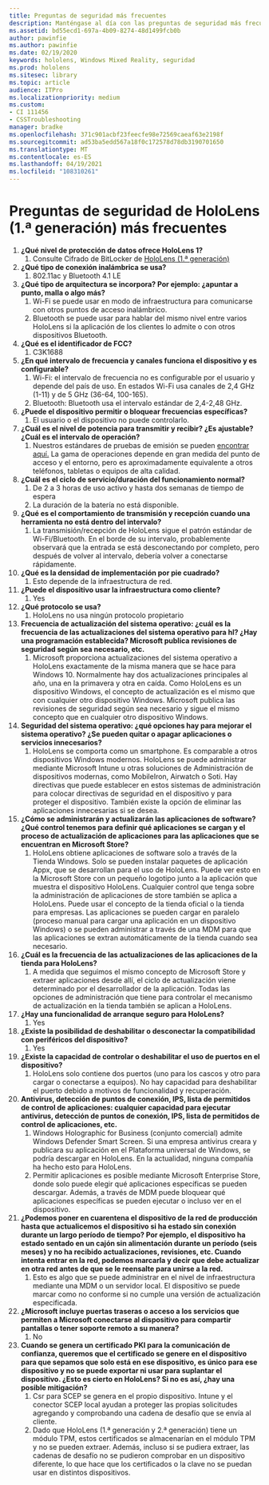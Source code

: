 ```yaml
---
title: Preguntas de seguridad más frecuentes
description: Manténgase al día con las preguntas de seguridad más frecuentes y las respuestas sobre los dispositivos de realidad mixta de HoloLens.
ms.assetid: bd55ecd1-697a-4b09-8274-48d1499fcb0b
author: pawinfie
ms.author: pawinfie
ms.date: 02/19/2020
keywords: hololens, Windows Mixed Reality, seguridad
ms.prod: hololens
ms.sitesec: library
ms.topic: article
audience: ITPro
ms.localizationpriority: medium
ms.custom:
- CI 111456
- CSSTroubleshooting
manager: bradke
ms.openlocfilehash: 371c901acbf23feecfe98e72569caeaf63e2198f
ms.sourcegitcommit: ad53ba5edd567a18f0c172578d78db3190701650
ms.translationtype: MT
ms.contentlocale: es-ES
ms.lasthandoff: 04/19/2021
ms.locfileid: "108310261"
---
```

# <a name="frequently-asked-hololens-1st-gen-security-questions"></a>Preguntas de seguridad de HoloLens (1.ª generación) más frecuentes

1. **¿Qué nivel de protección de datos ofrece HoloLens 1?**
    1. Consulte Cifrado de BitLocker de [HoloLens (1.ª generación)](hololens1-encryption.md)
1. **¿Qué tipo de conexión inalámbrica se usa?**
    1. 802.11ac y Bluetooth 4.1 LE
1. **¿Qué tipo de arquitectura se incorpora?  Por ejemplo: ¿apuntar a punto, malla o algo más?**
    1. Wi-Fi se puede usar en modo de infraestructura para comunicarse con otros puntos de acceso inalámbrico.
    1. Bluetooth se puede usar para hablar del mismo nivel entre varios HoloLens si la aplicación de los clientes lo admite o con otros dispositivos Bluetooth.
1. **¿Qué es el identificador de FCC?**
    1. C3K1688
1. **¿En qué intervalo de frecuencia y canales funciona el dispositivo y es configurable?**
    1. Wi-Fi: el intervalo de frecuencia no es configurable por el usuario y depende del país de uso. En estados Wi-Fi usa canales de 2,4 GHz (1-11) y de 5 GHz (36-64, 100-165).
    1. Bluetooth: Bluetooth usa el intervalo estándar de 2,4-2,48 GHz.
1. **¿Puede el dispositivo permitir o bloquear frecuencias específicas?**
    1. El usuario o el dispositivo no puede controlarlo.
1. **¿Cuál es el nivel de potencia para transmitir y recibir? ¿Es ajustable? ¿Cuál es el intervalo de operación?**
    1. Nuestros estándares de pruebas de emisión se pueden [encontrar aquí.](https://fccid.io/C3K1688) La gama de operaciones depende en gran medida del punto de acceso y el entorno, pero es aproximadamente equivalente a otros teléfonos, tabletas o equipos de alta calidad.
1. **¿Cuál es el ciclo de servicio/duración del funcionamiento normal?**
    1. De 2 a 3 horas de uso activo y hasta dos semanas de tiempo de espera
    1. La duración de la batería no está disponible.
1. **¿Qué es el comportamiento de transmisión y recepción cuando una herramienta no está dentro del intervalo?**
    1. La transmisión/recepción de HoloLens sigue el patrón estándar de Wi-Fi/Bluetooth. En el borde de su intervalo, probablemente observará que la entrada se está desconectando por completo, pero después de volver al intervalo, debería volver a conectarse rápidamente.
1. **¿Qué es la densidad de implementación por pie cuadrado?**
    1. Esto depende de la infraestructura de red.
1. **¿Puede el dispositivo usar la infraestructura como cliente?**
    1. Yes
1. **¿Qué protocolo se usa?**
    1. HoloLens no usa ningún protocolo propietario
1. **Frecuencia de actualización del sistema operativo: ¿cuál es la frecuencia de las actualizaciones del sistema operativo para hl?  ¿Hay una programación establecida?  Microsoft publica revisiones de seguridad según sea necesario, etc.**
    1. Microsoft proporciona actualizaciones del sistema operativo a HoloLens exactamente de la misma manera que se hace para Windows 10. Normalmente hay dos actualizaciones principales al año, una en la primavera y otra en caída. Como HoloLens es un dispositivo Windows, el concepto de actualización es el mismo que con cualquier otro dispositivo Windows. Microsoft publica las revisiones de seguridad según sea necesario y sigue el mismo concepto que en cualquier otro dispositivo Windows.
1. **Seguridad del sistema operativo: ¿qué opciones hay para mejorar el sistema operativo?  ¿Se pueden quitar o apagar aplicaciones o servicios innecesarios?**
    1. HoloLens se comporta como un smartphone. Es comparable a otros dispositivos Windows modernos. HoloLens se puede administrar mediante Microsoft Intune u otras soluciones de Administración de dispositivos modernas, como MobileIron, Airwatch o Soti. Hay directivas que puede establecer en estos sistemas de administración para colocar directivas de seguridad en el dispositivo y para proteger el dispositivo. También existe la opción de eliminar las aplicaciones innecesarias si se desea.
1. **¿Cómo se administrarán y actualizarán las aplicaciones de software? ¿Qué control tenemos para definir qué aplicaciones se cargan y el proceso de actualización de aplicaciones para las aplicaciones que se encuentran en Microsoft Store?**
    1. HoloLens obtiene aplicaciones de software solo a través de la Tienda Windows. Solo se pueden instalar paquetes de aplicación Appx, que se desarrollan para el uso de HoloLens. Puede ver esto en la Microsoft Store con un pequeño logotipo junto a la aplicación que muestra el dispositivo HoloLens. Cualquier control que tenga sobre la administración de aplicaciones de store también se aplica a HoloLens. Puede usar el concepto de la tienda oficial o la tienda para empresas. Las aplicaciones se pueden cargar en paralelo (proceso manual para cargar una aplicación en un dispositivo Windows) o se pueden administrar a través de una MDM para que las aplicaciones se extran automáticamente de la tienda cuando sea necesario.
1. **¿Cuál es la frecuencia de las actualizaciones de las aplicaciones de la tienda para HoloLens?**
    1. A medida que seguimos el mismo concepto de Microsoft Store y extraer aplicaciones desde allí, el ciclo de actualización viene determinado por el desarrollador de la aplicación. Todas las opciones de administración que tiene para controlar el mecanismo de actualización en la tienda también se aplican a HoloLens.
1. **¿Hay una funcionalidad de arranque seguro para HoloLens?**
    1. Yes
1. **¿Existe la posibilidad de deshabilitar o desconectar la compatibilidad con periféricos del dispositivo?**
    1. Yes
1. **¿Existe la capacidad de controlar o deshabilitar el uso de puertos en el dispositivo?**
    1. HoloLens solo contiene dos puertos (uno para los cascos y otro para cargar o conectarse a equipos). No hay capacidad para deshabilitar el puerto debido a motivos de funcionalidad y recuperación.
1. **Antivirus, detección de puntos de conexión, IPS, lista de permitidos de control de aplicaciones: cualquier capacidad para ejecutar antivirus, detección de puntos de conexión, IPS, lista de permitidos de control de aplicaciones, etc.**
    1. Windows Holographic for Business (conjunto comercial) admite Windows Defender Smart Screen. Si una empresa antivirus creara y publicara su aplicación en el Plataforma universal de Windows, se podría descargar en HoloLens. En la actualidad, ninguna compañía ha hecho esto para HoloLens.
    1. Permitir aplicaciones es posible mediante Microsoft Enterprise Store, donde solo puede elegir qué aplicaciones específicas se pueden descargar. Además, a través de MDM puede bloquear qué aplicaciones específicas se pueden ejecutar o incluso ver en el dispositivo.
1. **¿Podemos poner en cuarentena el dispositivo de la red de producción hasta que actualicemos el dispositivo si ha estado sin conexión durante un largo período de tiempo?  Por ejemplo, el dispositivo ha estado sentado en un cajón sin alimentación durante un período (seis meses) y no ha recibido actualizaciones, revisiones, etc.  Cuando intenta entrar en la red, podemos marcarla y decir que debe actualizar en otra red antes de que se le reensalte para unirse a la red.**
    1. Esto es algo que se puede administrar en el nivel de infraestructura mediante una MDM o un servidor local. El dispositivo se puede marcar como no conforme si no cumple una versión de actualización especificada.
1. **¿Microsoft incluye puertas traseras o acceso a los servicios que permiten a Microsoft conectarse al dispositivo para compartir pantallas o tener soporte remoto a su manera?**
    1. No
1. **Cuando se genera un certificado PKI para la comunicación de confianza, queremos que el certificado se genere en el dispositivo para que sepamos que solo está en ese dispositivo, es único para ese dispositivo y no se puede exportar ni usar para suplantar el dispositivo. ¿Esto es cierto en HoloLens? Si no es así, ¿hay una posible mitigación?**
    1. Csr para SCEP se genera en el propio dispositivo. Intune y el conector SCEP local ayudan a proteger las propias solicitudes agregando y comprobando una cadena de desafío que se envía al cliente.
    1. Dado que HoloLens (1.ª generación y 2.ª generación) tiene un módulo TPM, estos certificados se almacenarían en el módulo TPM y no se pueden extraer. Además, incluso si se pudiera extraer, las cadenas de desafío no se pudieron comprobar en un dispositivo diferente, lo que hace que los certificados o la clave no se puedan usar en distintos dispositivos.
